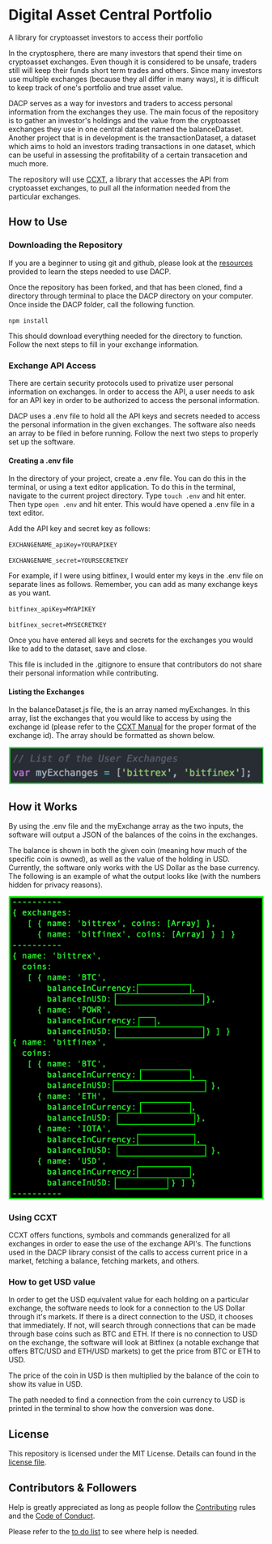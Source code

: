 # Digital Asset Central Portfolio
A library for cryptoasset investors to access their portfolio

In the cryptosphere, there are many investors that spend their time on cryptoasset exchanges. Even though it is considered to be unsafe, traders still will keep their funds short term trades and others. Since many investors use multiple
exchanges (because they all differ in many ways), it is difficult to keep track of one's portfolio and true asset value.

DACP serves as a way for investors and traders to access personal information from the exchanges they use. The main focus of the repository is to gather an investor's holdings and the value from the cryptoasset exchanges they use in one central dataset named the balanceDataset. Another project that is in development is the transactionDataset, a dataset which aims to hold an investors trading transactions in one dataset, which can be useful in assessing the profitability of a certain transacetion and much more.

The repository will use [CCXT](https://github.com/ccxt/ccxt), a library that accesses the API from
cryptoasset exchanges, to pull all the information needed from the particular exchanges.

## How to Use

### Downloading the Repository

If you are a beginner to using git and github, please look at the [resources](https://github.com/Pyeskyhigh/DACP/blob/master/RESOURCES.md) provided to learn the steps
needed to use DACP.

Once the repository has been forked, and that has been cloned, find a directory through terminal to
place the DACP directory on your computer. Once inside the DACP folder, call the following function.

`npm install`

This should download everything needed for the directory to function. Follow the next steps to fill
in your exchange information.

### Exchange API Access

There are certain security protocols used to privatize user personal information on exchanges. In order to access the API, a user needs to ask for an API key in order to be authorized to access the personal information.

DACP uses a .env file to hold all the API keys and secrets needed to access the personal information in the given exchanges. The software also needs an array to be filed in before running. Follow the next two steps to properly set up the software.

#### Creating a .env file

In the directory of your project, create a .env file. You can do this in the terminal, or using a text editor application. To do this in the terminal, navigate to the current project directory. Type `touch .env` and hit enter. Then type `open .env` and hit enter. This would have opened a .env file in a text editor.

Add the API key and secret key as follows:

`EXCHANGENAME_apiKey=YOURAPIKEY`

`EXCHANGENAME_secret=YOURSECRETKEY`

For example, if I were using bitfinex, I would enter my keys in the .env file on separate lines as follows. Remember, you can add as many exchange keys as you want.

`bitfinex_apiKey=MYAPIKEY`

`bitfinex_secret=MYSECRETKEY`

Once you have entered all keys and secrets for the exchanges you would like to add to the dataset, save and close.

This file is included in the .gitignore to ensure that contributors do not share their personal
information while contributing.

#### Listing the Exchanges

In the balanceDataset.js file, the is an array named myExchanges. In this array, list the exchanges that you would like to access by using the exchange id (please refer to the [CCXT Manual](https://github.com/ccxt/ccxt#supported-cryptocurrency-exchange-markets) for the proper format of the exchange id). The array should be formatted as shown below.

![picture](./misc/myExchanges.png)

## How it Works

By using the .env file and the myExchange array as the two inputs, the software will output a JSON of the balances of the coins in the exchanges.

The balance is shown in both the given coin (meaning how much of the specific coin is owned), as well as the value of the holding in USD. Currently, the software only works with the US Dollar as the base currency. The following is an example of what the output looks like (with the numbers hidden for privacy reasons).

![picture](./misc/DACP_Dataset_Example.png)

### Using CCXT

CCXT offers functions, symbols and commands generalized for all exchanges in order to ease the use of the exchange API's. The functions used in the DACP library consist of the calls to access current price in a market, fetching a balance, fetching markets, and others.

### How to get USD value

In order to get the USD equivalent value for each holding on a particular exchange, the software needs to look for a connection to the US Dollar through it's markets. If there is a direct connection to the USD, it chooses that immediately. If not, will search through connections that can be made through base coins such as BTC and ETH. If there is no connection to USD on the exchange, the software will look at Bitfinex (a notable exchange that offers BTC/USD and ETH/USD markets) to get the price from BTC or ETH to USD.

The price of the coin in USD is then multiplied by the balance of the coin to show its value in USD.

The path needed to find a connection from the coin currency to USD is printed in the terminal to show how the conversion was done.

## License

This repository is licensed under the MIT License. Details can found in the [license file](https://github.com/Pyeskyhigh/DACP/blob/master/LICENSE).

## Contributors & Followers

Help is greatly appreciated as long as people follow the [Contributing](https://github.com/Pyeskyhigh/DACP/blob/master/CONTRIBUTING.md) rules and the [Code of Conduct](https://github.com/Pyeskyhigh/DACP/blob/master/CODE_OF_CONDUCT.md).

Please refer to the [to do list](https://github.com/Pyeskyhigh/DACP/blob/master/todo.md) to see where help is needed.  
